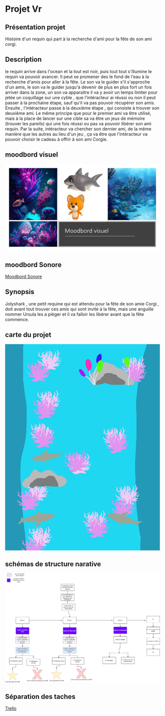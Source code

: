 # Projet Vr


## Présentation projet
Histoire d'un requin qui part à la recherche d'ami pour la fête de son ami corgi.

## Description

le requin arrive dans l'ocean et la tout est noir, puis tout tout s'illumine le requin va pouvoir avancer. Il peut se promener des le fond de l'eau à la recherche d'amis pour aller à la fête. Le son va le guider s'il s'approche d'un amis, le son va le guider jusqu'à devenir de plus en plus fort un fois arriver dans la zone, un son va apparaitre il va y avoir un temps limiter pour jetée un coquillage sur une cyble , que l'intéracteur ai réussi ou non il peut passer à la prochaine étape, sauf qu'il va pas pouvoir récupérer son amis. Ensuite , l'intéracteur passe à la deuxième étape , qui consiste à trouver son deuxième ami. Le même principe que pour le premier ami va être utilisé,  mais à la place de lancer sur une cible sa va être un jeux de mémoire (trouver les pareils) qui une fois réussi ou pas va pouvoir libérer son ami requin. Par la suite, intéracteur va chercher son dernier ami, de la même manière que les autres au lieu d'un jeu , ça va être que l'intéracteur va pouvoir choisir le cadeau à offrir à son ami Corgie.
## moodbord visuel

<img src="media/moodbord_visuel.jpg"
   />

## moodbord Sonore

 [Moodbord Sonore](https://cmontmorency365-my.sharepoint.com/:p:/g/personal/2133078_cmontmorency_qc_ca/EZ9mJpyzJQdNui28878j2PMBDySUkvZVkGmXLkNzaNf6WA?e=x1Y4mc)




## Synopsis
Jolyshark , une petit requine qui est attendu pour la fête de son amie Corgi , doit avant tout trouver ces amis qui sont invité à la fête,  mais une anguille nommer Ursula les a pièger et il va falloir les libérer avant que la fête commence.

## carte du projet 
<img src="media/carte.png"
   />

## schémas de structure narative
<img src="media/schemas_programmation.drawio.png"
   />
## Séparation des taches


 [Trello](https://trello.com/b/JYAyEVmf/corgirequin)
